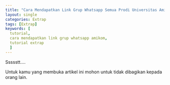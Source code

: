 ```yaml
---
title: "Cara Mendapatkan Link Grup Whatsapp Semua Prodi Universitas Amikom Yogyakarta dengan Tehnik Extrap"
layout: single
categories: Extrap
tags: [Extrap]
keywords: [
  tutorial,
  cara mendapatkan link grup whatsapp amikom,
  tutorial extrap
  ]
---
```



Ssssstt....

Untuk kamu yang membuka artikel ini mohon untuk tidak dibagikan kepada orang lain.